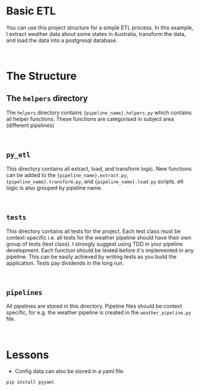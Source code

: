 # Basic ETL

You can use this project structure for a simple ETL process. In this example, I extract weather data about some states in Australia, transform the data, and load the data into a postgresql database.

<br/>

# The Structure

## The ```helpers``` directory
The ```helpers``` directory contains ```{pipeline_name}.helpers.py``` which contains all helper functions. These functions are categorised in subject area (different pipelines)

<br/>

## ```py_etl``` 
This directory contains all extract, load, and transform logic. New functions can be added to the ```{pipeline_name}.extract.py```, ```{pipeline_name}.transform.py```, and ```{pipeline_name}.load.py``` scripts. etl logic is also grouped by pipeline name.

<br/>

## ```tests```
This directory contains all tests for the project. Each test class must be context-specific i.e. all tests for the weather pipeline should have their own group of tests (test class). I strongly suggest using TDD in your pipeline development. Each function should be tested before it's implemented in any pipeline. This can be easily achieved by writing tests as you build the application. Tests pay dividends in the long run.

<br/>

## ```pipelines```
All pipelines are stored in this directory. Pipeline files should be context specific, for e.g. the weather pipeline is created in the ```weather_pipeline.py``` file.


<br/>

# Lessons

- Config data can also be stored in a yaml file.

```python 
pip install pyyaml
```

